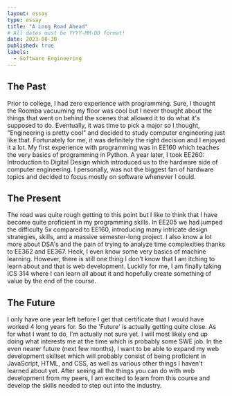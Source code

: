```yaml
---
layout: essay
type: essay
title: "A Long Road Ahead"
# All dates must be YYYY-MM-DD format!
date: 2023-08-30
published: true
labels:
  - Software Engineering
---
```


## The Past
Prior to college, I had zero experience with programming. Sure, I thought the Roomba vacuuming my floor was cool but I never thought about the things that went on behind the scenes that allowed it to do what it's supposed to do. Eventually, it was time to pick a major so I thought, "Engineering is pretty cool" and decided to study computer engineering just like that. Fortunately for me, it was definitely the right decision and I enjoyed it a lot. My first experience with programming was in EE160 which teaches the very basics of programming in Python. A year later, I took EE260: Introduction to Digital Design which introduced us to the hardware side of computer engineering. I personally, was not the biggest fan of hardware topics and decided to focus mostly on software whenever I could.

## The Present
The road was quite rough getting to this point but I like to think that I have become quite proficient in my programming skills. In EE205 we had jumped the difficulty 5x compared to EE160, introducing many intricate design strategies, skills, and a massive semester-long project. I also know a lot more about DSA's and the pain of trying to analyze time complexities thanks to EE362 and EE367. Heck, I even know some very basics of machine learning. However, there is still one thing I don't know that I am itching to learn about and that is web development. Luckily for me, I am finally taking ICS 314 where I can learn all about it and hopefully create something of value by the end of the course.

## The Future
I only have one year left before I get that certificate that I would have worked 4 long years for. So the 'Future' is actually getting quite close. As for what I want to do, I'm actually not sure yet. I will most likely end up doing what interests me at the time which is probably some SWE job. In the even nearer future (next few months), I want to be able to expand my web development skillset which will probably consist of being proficient in JavaScript, HTML, and CSS, as well as various other things I haven't learned about yet. After seeing all the things you can do with web development from my peers, I am excited to learn from this course and develop the skills needed to step out into the industry. 
